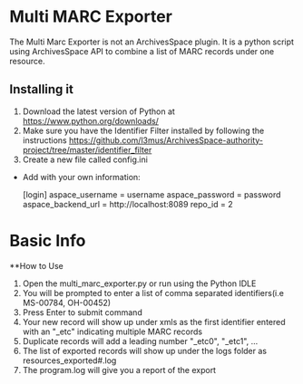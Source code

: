 # Multi MARC Exporter 

The Multi Marc Exporter is not an ArchivesSpace plugin. It is a python script using ArchivesSpace API to combine a list of MARC records under one resource. 

## Installing it

1. Download the latest version of Python at https://www.python.org/downloads/
2. Make sure you have the Identifier Filter installed by following the instructions https://github.com/l3mus/ArchivesSpace-authority-project/tree/master/identifier_filter
3. Create a new file called config.ini
  *	Add with your own information:
  
     [login]
     aspace_username = username
     aspace_password = password
     aspace_backend_url = http://localhost:8089
     repo_id = 2
    

# Basic Info

**How to Use

1. Open the multi_marc_exporter.py or run using the Python IDLE
2. You will be prompted to enter a list of comma separated identifiers(i.e MS-00784, OH-00452)
3. Press Enter to submit command
4. Your new record will show up under xmls as the first identifier entered with an "_etc" indicating multiple MARC records
5. Duplicate records will add a leading number "_etc0", "_etc1", ...
6. The list of exported records will show up under the logs folder as resources_exported#.log 
7. The program.log will give you a report of the export 
